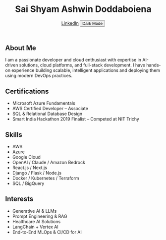 <!DOCTYPE html>
<html lang="en">
<head>
  <meta charset="UTF-8">
  <meta name="viewport" content="width=device-width, initial-scale=1.0">
  <title>Sai Shyam Ashwin Doddaboiena | Portfolio</title>
  <script src="https://cdn.tailwindcss.com"></script>
  <script>
    tailwind.config = {
      darkMode: 'class',
      theme: { extend: {} },
      plugins: [],
    }
  </script>
</head>
<body class="bg-gray-50 text-gray-900 dark:bg-gray-900 dark:text-gray-100 font-sans transition-colors duration-300">

  <!-- Header -->
  <header class="bg-white dark:bg-gray-800 shadow-md sticky top-0 z-50">
    <div class="container mx-auto px-6 py-4 flex justify-between items-center">
      <h1 class="text-2xl font-bold">Sai Shyam Ashwin Doddaboiena</h1>
      <div class="flex items-center gap-4">
        <a href="https://www.linkedin.com/in/saishyamashwin/" target="_blank" class="text-blue-600 dark:text-blue-400 hover:underline">LinkedIn</a>
        <button id="dark-toggle" class="bg-gray-200 dark:bg-gray-700 text-gray-800 dark:text-gray-200 px-3 py-1 rounded-lg">Dark Mode</button>
      </div>
    </div>
  </header>

  <!-- About Me -->
  <section class="container mx-auto px-6 py-10">
    <h2 class="text-3xl font-semibold mb-4">About Me</h2>
    <p class="text-gray-700 dark:text-gray-300">
      I am a passionate developer and cloud enthusiast with expertise in AI-driven solutions, cloud platforms, and full-stack development. I have hands-on experience building scalable, intelligent applications and deploying them using modern DevOps practices.
    </p>
  </section>

  <!-- Certifications -->
  <section class="bg-white dark:bg-gray-800 py-10">
    <div class="container mx-auto px-6">
      <h2 class="text-3xl font-semibold mb-4">Certifications</h2>
      <ul class="list-disc list-inside text-gray-700 dark:text-gray-300 space-y-2">
        <li>Microsoft Azure Fundamentals</li>
        <li>AWS Certified Developer – Associate</li>
        <li>SQL & Relational Database Design</li>
        <li>Smart India Hackathon 2019 Finalist – Competed at NIT Trichy</li>
      </ul>
    </div>
  </section>

  <!-- Skills -->
  <section class="container mx-auto px-6 py-10">
    <h2 class="text-3xl font-semibold mb-4">Skills</h2>
    <ul class="flex flex-wrap gap-4">
      <li class="bg-blue-100 dark:bg-blue-800 text-blue-800 dark:text-blue-100 px-4 py-2 rounded-full">AWS</li>
      <li class="bg-blue-100 dark:bg-blue-800 text-blue-800 dark:text-blue-100 px-4 py-2 rounded-full">Azure</li>
      <li class="bg-blue-100 dark:bg-blue-800 text-blue-800 dark:text-blue-100 px-4 py-2 rounded-full">Google Cloud</li>
      <li class="bg-blue-100 dark:bg-blue-800 text-blue-800 dark:text-blue-100 px-4 py-2 rounded-full">OpenAI / Claude / Amazon Bedrock</li>
      <li class="bg-blue-100 dark:bg-blue-800 text-blue-800 dark:text-blue-100 px-4 py-2 rounded-full">React.js / Next.js</li>
      <li class="bg-blue-100 dark:bg-blue-800 text-blue-800 dark:text-blue-100 px-4 py-2 rounded-full">Django / Flask / Node.js</li>
      <li class="bg-blue-100 dark:bg-blue-800 text-blue-800 dark:text-blue-100 px-4 py-2 rounded-full">Docker / Kubernetes / Terraform</li>
      <li class="bg-blue-100 dark:bg-blue-800 text-blue-800 dark:text-blue-100 px-4 py-2 rounded-full">SQL / BigQuery</li>
    </ul>
  </section>

 <!-- Interests Section -->
<section class="container mx-auto px-6 py-10">
  <h2 class="text-3xl font-semibold mb-4">Interests</h2>
  <ul class="flex flex-wrap gap-4">
    <li class="bg-green-100 dark:bg-green-800 text-green-800 dark:text-green-100 px-4 py-2 rounded-full">Generative AI & LLMs</li>
    <li class="bg-green-100 dark:bg-green-800 text-green-800 dark:text-green-100 px-4 py-2 rounded-full">Prompt Engineering & RAG</li>
    <li class="bg-green-100 dark:bg-green-800 text-green-800 dark:text-green-100 px-4 py-2 rounded-full">Healthcare AI Solutions</li>
    <li class="bg-green-100 dark:bg-green-800 text-green-800 dark:text-green-100 px-4 py-2 rounded-full">LangChain + Vertex AI</li>
    <li class="bg-green-100 dark:bg-green-800 text-green-800 dark:text-green-100 px-4 py-2 rounded-full">End-to-End MLOps & CI/CD for AI</li>
  </ul>
</section>

